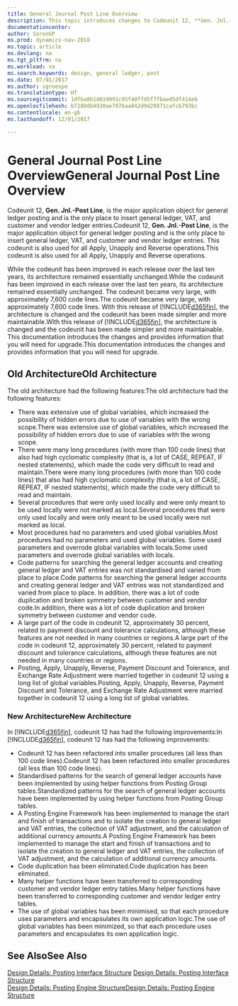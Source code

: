 ```yaml
---
title: General Journal Post Line Overview
description: This topic introduces changes to Codeunit 12, **Gen. Jnl.-Post Line**, which is the major application object for general ledger posting and is the only place to insert general ledger, VAT, and customer and vendor ledger entries.
documentationcenter: 
author: SorenGP
ms.prod: dynamics-nav-2018
ms.topic: article
ms.devlang: na
ms.tgt_pltfrm: na
ms.workload: na
ms.search.keywords: design, general ledger, post
ms.date: 07/01/2017
ms.author: sgroespe
ms.translationtype: HT
ms.sourcegitcommit: 1dfba8b14019991c95f40ffd5f7fbaed5df414eb
ms.openlocfilehash: b7280db4930ae707baa842d9d29871cafcb793bc
ms.contentlocale: en-gb
ms.lasthandoff: 12/01/2017

---
```

# <a name="general-journal-post-line-overview"></a><span data-ttu-id="22de4-103">General Journal Post Line Overview</span><span class="sxs-lookup"><span data-stu-id="22de4-103">General Journal Post Line Overview</span></span>
<span data-ttu-id="22de4-104">Codeunit 12, **Gen. Jnl.-Post Line**, is the major application object for general ledger posting and is the only place to insert general ledger, VAT, and customer and vendor ledger entries.</span><span class="sxs-lookup"><span data-stu-id="22de4-104">Codeunit 12, **Gen. Jnl.-Post Line**, is the major application object for general ledger posting and is the only place to insert general ledger, VAT, and customer and vendor ledger entries.</span></span> <span data-ttu-id="22de4-105">This codeunit is also used for all Apply, Unapply and Reverse operations.</span><span class="sxs-lookup"><span data-stu-id="22de4-105">This codeunit is also used for all Apply, Unapply and Reverse operations.</span></span>  
  
<span data-ttu-id="22de4-106">While the codeunit has been improved in each release over the last ten years, its architecture remained essentially unchanged.</span><span class="sxs-lookup"><span data-stu-id="22de4-106">While the codeunit has been improved in each release over the last ten years, its architecture remained essentially unchanged.</span></span> <span data-ttu-id="22de4-107">The codeunit became very large, with approximately 7,600 code lines.</span><span class="sxs-lookup"><span data-stu-id="22de4-107">The codeunit became very large, with approximately 7,600 code lines.</span></span> <span data-ttu-id="22de4-108">With this release of [!INCLUDE[d365fin](includes/d365fin_md.md)], the architecture is changed and the codeunit has been made simpler and more maintainable.</span><span class="sxs-lookup"><span data-stu-id="22de4-108">With this release of [!INCLUDE[d365fin](includes/d365fin_md.md)], the architecture is changed and the codeunit has been made simpler and more maintainable.</span></span> <span data-ttu-id="22de4-109">This documentation introduces the changes and provides information that you will need for upgrade.</span><span class="sxs-lookup"><span data-stu-id="22de4-109">This documentation introduces the changes and provides information that you will need for upgrade.</span></span>  
  
## <a name="old-architecture"></a><span data-ttu-id="22de4-110">Old Architecture</span><span class="sxs-lookup"><span data-stu-id="22de4-110">Old Architecture</span></span>  
<span data-ttu-id="22de4-111">The old architecture had the following features:</span><span class="sxs-lookup"><span data-stu-id="22de4-111">The old architecture had the following features:</span></span>  
  
* <span data-ttu-id="22de4-112">There was extensive use of global variables, which increased the possibility of hidden errors due to use of variables with the wrong scope.</span><span class="sxs-lookup"><span data-stu-id="22de4-112">There was extensive use of global variables, which increased the possibility of hidden errors due to use of variables with the wrong scope.</span></span>  
* <span data-ttu-id="22de4-113">There were many long procedures (with more than 100 code lines) that also had high cyclomatic complexity (that is, a lot of CASE, REPEAT, IF nested statements), which made the code very difficult to read and maintain.</span><span class="sxs-lookup"><span data-stu-id="22de4-113">There were many long procedures (with more than 100 code lines) that also had high cyclomatic complexity (that is, a lot of CASE, REPEAT, IF nested statements), which made the code very difficult to read and maintain.</span></span>  
* <span data-ttu-id="22de4-114">Several procedures that were only used locally and were only meant to be used locally were not marked as local.</span><span class="sxs-lookup"><span data-stu-id="22de4-114">Several procedures that were only used locally and were only meant to be used locally were not marked as local.</span></span>  
* <span data-ttu-id="22de4-115">Most procedures had no parameters and used global variables.</span><span class="sxs-lookup"><span data-stu-id="22de4-115">Most procedures had no parameters and used global variables.</span></span> <span data-ttu-id="22de4-116">Some used parameters and overrode global variables with locals.</span><span class="sxs-lookup"><span data-stu-id="22de4-116">Some used parameters and overrode global variables with locals.</span></span>  
* <span data-ttu-id="22de4-117">Code patterns for searching the general ledger accounts and creating general ledger and VAT entries was not standardised and varied from place to place.</span><span class="sxs-lookup"><span data-stu-id="22de4-117">Code patterns for searching the general ledger accounts and creating general ledger and VAT entries was not standardized and varied from place to place.</span></span> <span data-ttu-id="22de4-118">In addition, there was a lot of code duplication and broken symmetry between customer and vendor code.</span><span class="sxs-lookup"><span data-stu-id="22de4-118">In addition, there was a lot of code duplication and broken symmetry between customer and vendor code.</span></span>  
* <span data-ttu-id="22de4-119">A large part of the code in codeunit 12, approximately 30 percent, related to payment discount and tolerance calculations, although these features are not needed in many countries or regions.</span><span class="sxs-lookup"><span data-stu-id="22de4-119">A large part of the code in codeunit 12, approximately 30 percent, related to payment discount and tolerance calculations, although these features are not needed in many countries or regions.</span></span>  
* <span data-ttu-id="22de4-120">Posting, Apply, Unapply, Reverse, Payment Discount and Tolerance, and Exchange Rate Adjustment were married together in codeunit 12 using a long list of global variables.</span><span class="sxs-lookup"><span data-stu-id="22de4-120">Posting, Apply, Unapply, Reverse, Payment Discount and Tolerance, and Exchange Rate Adjustment were married together in codeunit 12 using a long list of global variables.</span></span>  
  
### <a name="new-architecture"></a><span data-ttu-id="22de4-121">New Architecture</span><span class="sxs-lookup"><span data-stu-id="22de4-121">New Architecture</span></span>  
<span data-ttu-id="22de4-122">In [!INCLUDE[d365fin](includes/d365fin_md.md)], codeunit 12 has had the following improvements:</span><span class="sxs-lookup"><span data-stu-id="22de4-122">In [!INCLUDE[d365fin](includes/d365fin_md.md)], codeunit 12 has had the following improvements:</span></span>  
  
* <span data-ttu-id="22de4-123">Codeunit 12 has been refactored into smaller procedures (all less than 100 code lines).</span><span class="sxs-lookup"><span data-stu-id="22de4-123">Codeunit 12 has been refactored into smaller procedures (all less than 100 code lines).</span></span>  
* <span data-ttu-id="22de4-124">Standardised patterns for the search of general ledger accounts have been implemented by using helper functions from Posting Group tables.</span><span class="sxs-lookup"><span data-stu-id="22de4-124">Standardized patterns for the search of general ledger accounts have been implemented by using helper functions from Posting Group tables.</span></span>  
* <span data-ttu-id="22de4-125">A Posting Engine Framework has been implemented to manage the start and finish of transactions and to isolate the creation to general ledger and VAT entries, the collection of VAT adjustment, and the calculation of additional currency amounts.</span><span class="sxs-lookup"><span data-stu-id="22de4-125">A Posting Engine Framework has been implemented to manage the start and finish of transactions and to isolate the creation to general ledger and VAT entries, the collection of VAT adjustment, and the calculation of additional currency amounts.</span></span>  
* <span data-ttu-id="22de4-126">Code duplication has been eliminated.</span><span class="sxs-lookup"><span data-stu-id="22de4-126">Code duplication has been eliminated.</span></span>  
* <span data-ttu-id="22de4-127">Many helper functions have been transferred to corresponding customer and vendor ledger entry tables.</span><span class="sxs-lookup"><span data-stu-id="22de4-127">Many helper functions have been transferred to corresponding customer and vendor ledger entry tables.</span></span>  
* <span data-ttu-id="22de4-128">The use of global variables has been minimised, so that each procedure uses parameters and encapsulates its own application logic.</span><span class="sxs-lookup"><span data-stu-id="22de4-128">The use of global variables has been minimized, so that each procedure uses parameters and encapsulates its own application logic.</span></span>  
  
## <a name="see-also"></a><span data-ttu-id="22de4-129">See Also</span><span class="sxs-lookup"><span data-stu-id="22de4-129">See Also</span></span>  
<span data-ttu-id="22de4-130">[Design Details: Posting Interface Structure](design-details-posting-interface-structure.md) </span><span class="sxs-lookup"><span data-stu-id="22de4-130">[Design Details: Posting Interface Structure](design-details-posting-interface-structure.md) </span></span>  
[<span data-ttu-id="22de4-131">Design Details: Posting Engine Structure</span><span class="sxs-lookup"><span data-stu-id="22de4-131">Design Details: Posting Engine Structure</span></span>](design-details-posting-engine-structure.md)

